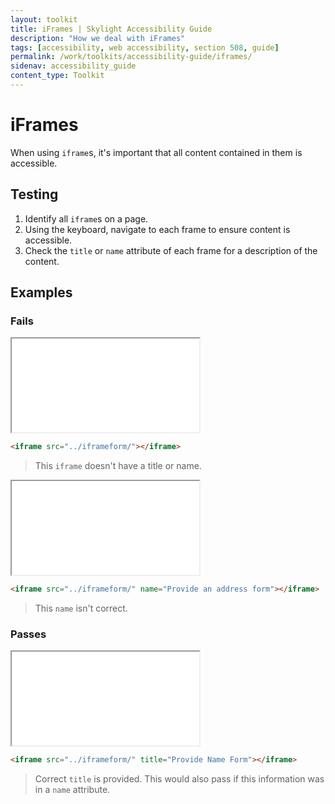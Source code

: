 ```yaml
---
layout: toolkit
title: iFrames | Skylight Accessibility Guide
description: "How we deal with iFrames"
tags: [accessibility, web accessibility, section 508, guide]
permalink: /work/toolkits/accessibility-guide/iframes/
sidenav: accessibility_guide
content_type: Toolkit
---
```


# iFrames

When using `iframe`s, it's important that all content contained in them is accessible.

## Testing

1. Identify all `iframe`s on a page.
2. Using the keyboard, navigate to each frame to ensure content is accessible.
3. Check the `title` or `name` attribute of each frame for a description of the content.

## Examples

### Fails

<iframe src="../iframeform/"></iframe>

```html
<iframe src="../iframeform/"></iframe>
```

> This `iframe` doesn't have a title or name.

<iframe src="../iframeform/" name="Provide an address form"></iframe>

```html
<iframe src="../iframeform/" name="Provide an address form"></iframe>
```

> This `name` isn't correct.

### Passes

<iframe src="../iframeform/" title="Provide Name Form"></iframe>

```html
<iframe src="../iframeform/" title="Provide Name Form"></iframe>
```

> Correct `title` is provided. This would also pass if this information was in a `name` attribute.
